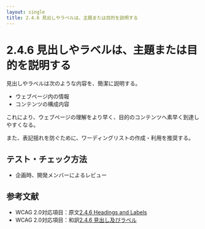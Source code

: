```yaml
---
layout: single
title: 2.4.6 見出しやラベルは、主題または目的を説明する
---
```


# 2.4.6 見出しやラベルは、主題または目的を説明する

見出しやラベルは次のような内容を、簡潔に説明する。

- ウェブページ内の情報
- コンテンツの構成内容

これにより、ウェブページの理解をより早く、目的のコンテンツへ素早く到達しやすくなる。

また、表記揺れを防ぐために、ワーディングリストの作成・利用を推奨する。

## テスト・チェック方法

- 企画時、開発メンバーによるレビュー

## 参考文献

- WCAG 2.0対応項目：原文[2.4.6 Headings and Labels](https://www.w3.org/TR/UNDERSTANDING-WCAG20/navigation-mechanisms-descriptive.html)
- WCAG 2.0対応項目：和訳[2.4.6 見出し及びラベル](https://waic.jp/docs/UNDERSTANDING-WCAG20/navigation-mechanisms-descriptive.html)
